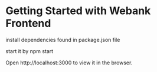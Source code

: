 # Getting Started with Webank Frontend

install dependencies found in package.json file

start it by npm start

Open http://localhost:3000 to view it in the browser.
